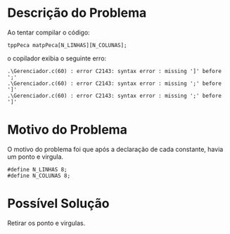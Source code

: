 # Descrição do Problema #

Ao tentar compilar o código:
```
tppPeca matpPeca[N_LINHAS][N_COLUNAS];
```
o copilador exibia o seguinte erro:
```
.\Gerenciador.c(60) : error C2143: syntax error : missing ']' before ';'
.\Gerenciador.c(60) : error C2143: syntax error : missing ';' before ']'
.\Gerenciador.c(60) : error C2143: syntax error : missing ';' before ']'
```

# Motivo do Problema #

O motivo do problema foi que após a declaração de cada constante, havia um ponto e virgula.
```
#define N_LINHAS 8;
#define N_COLUNAS 8;
```
# Possível Solução #

Retirar os ponto e virgulas.